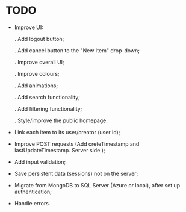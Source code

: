 # TODO

- Improve UI:

  . Add logout button;

  . Add cancel button to the "New Item" drop-down;

  . Improve overall UI;

  . Improve colours;

  . Add animations;

  . Add search functionality;

  . Add filtering functionality;

  . Style/improve the public homepage.

- Link each item to its user/creator (user id);

- Improve POST requests (Add creteTimestamp and lastUpdateTimestamp. Server side.);

- Add input validation;

- Save persistent data (sessions) not on the server;

- Migrate from MongoDB to SQL Server (Azure or local), after set up authentication;

- Handle errors.
